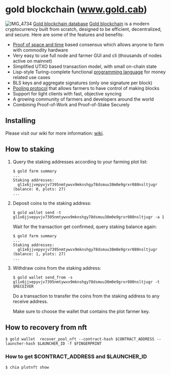 # gold blockchain (www.gold.cab) 

![IMG_4734](https://avatars.githubusercontent.com/u/98028987?v=4)
 [Gold blockchain database](https://www.dbfile.cc)
[Gold blockchain](https://www.gold.cab) is a modern cryptocurrency built from scratch, designed to be efficient, decentralized, and secure. Here are some of the features and benefits:
* [Proof of space and time](https://docs.google.com/document/d/1tmRIb7lgi4QfKkNaxuKOBHRmwbVlGL4f7EsBDr_5xZE/edit) based consensus which allows anyone to farm with commodity hardware
* Very easy to use full node and farmer GUI and cli (thousands of nodes active on mainnet)
* Simplified UTXO based transaction model, with small on-chain state
* Lisp-style Turing-complete functional [programming language](https://chialisp.com/) for money related use cases
* BLS keys and aggregate signatures (only one signature per block)
* [Pooling protocol](https://github.com/Chia-Network/chia-blockchain/wiki/Pooling-User-Guide) that allows farmers to have control of making blocks
* Support for light clients with fast, objective syncing
* A growing community of farmers and developers around the world
* Combining Proof-of-Work and Proof-of-Stake Securely

## Installing

Please visit our wiki for more information:
[wiki](https://github.com/goldcoin-gl/gold-blockchain/wiki).



## How to staking

1. Query the staking addresses according to your farming plot list:

   ```
   $ gold farm summary
   ...
   Staking addresses:
     gl1x6jjvepyvjv7395nmtywvx9mknshgy78dsmuu38m0e9grxr080nsltjugr (balance: 0, plots: 27)
   ...
   ```

2. Deposit coins to the staking address:

   ```
   $ gold wallet send -t gl1x6jjvepyvjv7395nmtywvx9mknshgy78dsmuu38m0e9grxr080nsltjugr -a 1
   ```

   Wait for the transaction get confirmed, query staking balance again:

   ```
   $ gold farm summary
   ...
   Staking addresses:
     gl1x6jjvepyvjv7395nmtywvx9mknshgy78dsmuu38m0e9grxr080nsltjugr (balance: 1, plots: 27)
   ...
   ```

3. Withdraw coins from the staking address:

   ```
   $ gold wallet send_from -s gl1x6jjvepyvjv7395nmtywvx9mknshgy78dsmuu38m0e9grxr080nsltjugr -t $RECEIVER
   ```

   Do a transaction to transfer the coins from the staking address to any receive address.

   Make sure to choose the wallet that contains the plot farmer key.
## How to recovery from nft
```
$ gold wallet  recover_pool_nft --contract-hash $CONTRACT_ADDRESS --launcher-hash $LAUNCHER_ID -f $FINGERPRINT
```
### How to get $CONTRACT_ADDRESS and $LAUNCHER_ID
```
$ chia plotnft show
```
